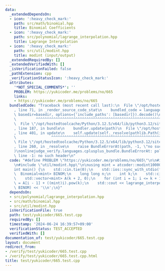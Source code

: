 ```yaml
---
data:
  _extendedDependsOn:
  - icon: ':heavy_check_mark:'
    path: src/math/binomial.hpp
    title: Binomial Coefficients
  - icon: ':heavy_check_mark:'
    path: src/polynomial/lagrange_interpolation.hpp
    title: Lagrange Interpolation
  - icon: ':heavy_check_mark:'
    path: src/util/modint.hpp
    title: modint (input/output)
  _extendedRequiredBy: []
  _extendedVerifiedWith: []
  _isVerificationFailed: false
  _pathExtension: cpp
  _verificationStatusIcon: ':heavy_check_mark:'
  attributes:
    '*NOT_SPECIAL_COMMENTS*': ''
    PROBLEM: https://yukicoder.me/problems/no/665
    links:
    - https://yukicoder.me/problems/no/665
  bundledCode: "Traceback (most recent call last):\n  File \"/opt/hostedtoolcache/Python/3.12.5/x64/lib/python3.12/site-packages/onlinejudge_verify/documentation/build.py\"\
    , line 71, in _render_source_code_stat\n    bundled_code = language.bundle(stat.path,\
    \ basedir=basedir, options={'include_paths': [basedir]}).decode()\n          \
    \         ^^^^^^^^^^^^^^^^^^^^^^^^^^^^^^^^^^^^^^^^^^^^^^^^^^^^^^^^^^^^^^^^^^^^^^^^^^^^^^^^^\n\
    \  File \"/opt/hostedtoolcache/Python/3.12.5/x64/lib/python3.12/site-packages/onlinejudge_verify/languages/cplusplus.py\"\
    , line 187, in bundle\n    bundler.update(path)\n  File \"/opt/hostedtoolcache/Python/3.12.5/x64/lib/python3.12/site-packages/onlinejudge_verify/languages/cplusplus_bundle.py\"\
    , line 401, in update\n    self.update(self._resolve(pathlib.Path(included), included_from=path))\n\
    \                ^^^^^^^^^^^^^^^^^^^^^^^^^^^^^^^^^^^^^^^^^^^^^^^^^^^^^^^^^\n \
    \ File \"/opt/hostedtoolcache/Python/3.12.5/x64/lib/python3.12/site-packages/onlinejudge_verify/languages/cplusplus_bundle.py\"\
    , line 260, in _resolve\n    raise BundleErrorAt(path, -1, \"no such header\"\
    )\nonlinejudge_verify.languages.cplusplus_bundle.BundleErrorAt: polynomial/lagrange_interpolation.hpp:\
    \ line -1: no such header\n"
  code: "#define PROBLEM \"https://yukicoder.me/problems/no/665\"\n\n#include \"polynomial/lagrange_interpolation.hpp\"\
    \n#include \"util/modint.hpp\"\n\nusing mint = atcoder::modint1000000007;\n\n\
    int main() {\n    std::cin.tie(0);\n    std::ios::sync_with_stdio(false);\n  \
    \  Binomial<mint> BINOM;\n    long long n;\n    int k;\n    std::cin >> n >> k;\n\
    \    std::vector<mint> A(k + 2, 0);\n    for (int i = 1; i <= k + 1; i++) A[i]\
    \ = A[i - 1] + ((mint)i).pow(k);\n    std::cout << lagrange_interpolation(A, n,\
    \ BINOM) << '\\n';\n}"
  dependsOn:
  - src/polynomial/lagrange_interpolation.hpp
  - src/math/binomial.hpp
  - src/util/modint.hpp
  isVerificationFile: true
  path: test/yukicoder/665.test.cpp
  requiredBy: []
  timestamp: '2024-06-24 16:39:57+09:00'
  verificationStatus: TEST_ACCEPTED
  verifiedWith: []
documentation_of: test/yukicoder/665.test.cpp
layout: document
redirect_from:
- /verify/test/yukicoder/665.test.cpp
- /verify/test/yukicoder/665.test.cpp.html
title: test/yukicoder/665.test.cpp
---
```

